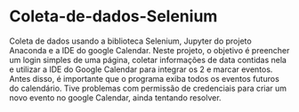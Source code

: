# Coleta-de-dados-Selenium
Coleta de dados usando a biblioteca Selenium, Jupyter do projeto Anaconda e a IDE do google Calendar.
Neste projeto, o objetivo é preencher um login simples de uma página, coletar informações de data contidas nela e utilizar a IDE do Google Calendar para integrar os 2 e marcar eventos.
Antes disso, é importante que o programa exiba todos os eventos futuros do calendário.
Tive problemas com permissão de credenciais para criar um novo evento no google Calendar, ainda tentando resolver.
